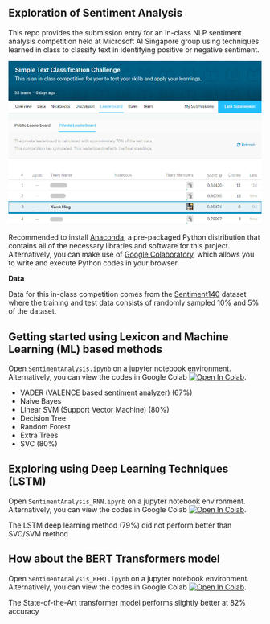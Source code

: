 ## Exploration of Sentiment Analysis

This repo provides the submission entry for an in-class NLP sentiment analysis competition held at Microsoft AI Singapore group using techniques learned in class to classify text in identifying positive or negative sentiment.

![jpg](images/inclass-competition.jpg)

Recommended to install [Anaconda](https://www.anaconda.com/products/distribution), a pre-packaged Python distribution that contains all of the necessary libraries and software for this project. Alternatively, you can make use of [Google Colaboratory](https://colab.research.google.com/), which allows you to write and execute Python codes in your browser.

**Data**

Data for this in-class competition comes from the [Sentiment140](https://www.kaggle.com/datasets/kazanova/sentiment140) dataset where the training and test data consists of randomly sampled 10% and 5% of the dataset.

## Getting started using Lexicon and Machine Learning (ML) based methods
Open `SentimentAnalysis.ipynb` on a jupyter notebook environment. Alternatively, you can view the codes in Google Colab [![Open In Colab](https://colab.research.google.com/assets/colab-badge.svg)](https://githubtocolab.com/KwokHing/SentimentAnalysis-Python-Demo/blob/master/SentimentAnalysis.ipynb). 

- VADER (VALENCE based sentiment analyzer) (67%)
- Naive Bayes
- Linear SVM (Support Vector Machine) (80%)
- Decision Tree
- Random Forest
- Extra Trees
- SVC (80%)

## Exploring using Deep Learning Techniques (LSTM)
Open `SentimentAnalysis_RNN.ipynb` on a jupyter notebook environment. Alternatively, you can view the codes in Google Colab [![Open In Colab](https://colab.research.google.com/assets/colab-badge.svg)](https://githubtocolab.com/KwokHing/SentimentAnalysis-Python-Demo/blob/master/SentimentAnalysis_RNN.ipynb).

The LSTM deep learning method (79%) did not perform better than SVC/SVM method

## How about the BERT Transformers model
Open `SentimentAnalysis_BERT.ipynb` on a jupyter notebook environment. Alternatively, you can view the codes in Google Colab [![Open In Colab](https://colab.research.google.com/assets/colab-badge.svg)](https://githubtocolab.com/KwokHing/SentimentAnalysis-Python-Demo/blob/master/SentimentAnalysis_BERT.ipynb).

The State-of-the-Art transformer model performs slightly better at 82% accuracy

<!---
# Walk-through of the submission entry:


## 1. Adding imports & installing neccessay packages ##


```python
### run this if using google colab to mount google drive as local storage

from google.colab import drive
import os
drive.mount('/content/gdrive')

repo_path = '/content/gdrive/My Drive/colab/NLP-Bootcamp/'
```

 


```python
import pandas as pd
import collections
%matplotlib inline

# Import modules to calculate accuracy and confusion matrix
from sklearn.metrics import confusion_matrix, accuracy_score
```

## 2. Loading Data ##


```python
### run below 2 lines of code for setting train & test data path on google colab
'''
trainData = os.path.join(repo_path, 'data/sentiment140_160k_tweets_train.csv')
testData = os.path.join(repo_path, 'data/sentiment140_test.csv')
'''

### run below 3 lines of code for setting train & test data path on local machine
DATA = './data/'
trainData = DATA + 'sentiment140_160k_tweets_train.csv'
testData =  DATA + 'sentiment140_test.csv'

train = pd.read_csv(trainData)
test = pd.read_csv(testData)

train.head()
```




<div>

<table border="1" class="dataframe">
  <thead>
    <tr style="text-align: right;">
      <th></th>
      <th>target</th>
      <th>ids</th>
      <th>user</th>
      <th>text</th>
    </tr>
  </thead>
  <tbody>
    <tr>
      <th>0</th>
      <td>p</td>
      <td>1978186076</td>
      <td>ceruleanbreeze</td>
      <td>@nocturnalie Anyway, and now Abby and I share ...</td>
    </tr>
    <tr>
      <th>1</th>
      <td>p</td>
      <td>1994697891</td>
      <td>enthusiasticjen</td>
      <td>@JoeGigantino Few times I'm trying to leave co...</td>
    </tr>
    <tr>
      <th>2</th>
      <td>p</td>
      <td>2191885992</td>
      <td>LifeRemixed</td>
      <td>@AngieGriffin Good Morning Angie  I'll be in t...</td>
    </tr>
    <tr>
      <th>3</th>
      <td>p</td>
      <td>1753662211</td>
      <td>lovemandy</td>
      <td>had a good day driving up mountains, visiting ...</td>
    </tr>
    <tr>
      <th>4</th>
      <td>p</td>
      <td>2177442789</td>
      <td>_LOVELYmanu</td>
      <td>downloading some songs  i love lady GaGa.</td>
    </tr>
  </tbody>
</table>
</div>



Looking at distribution of *'positives'* & *'negatives'* samples in train dataset 


```python
collections.Counter(train['target'])
```




    Counter({'n': 79985, 'p': 80000})




```python
train.groupby('target').size().plot(kind='bar')
```



![png](images/output_7_1.png)


We will find that it is a relatively well-balanced dataset

## 3. Data (Text) Preprocessing ##


```python
### mapping a dictionary of apostrophe words

appos = {
"aren't" : "are not",
"can't" : "cannot",
"cant" : "cannot",
"couldn't" : "could not",
"didn't" : "did not",
"doesn't" : "does not",
"don't" : "do not",
"hadn't" : "had not",
"hasn't" : "has not",
"haven't" : "have not",
"he'd" : "he would",
"he'll" : "he will",
"he's" : "he is",
"i'd" : "I would",
"i'd" : "I had",
"i'll" : "I will",
"i'm" : "I am",
"im" : "I am",
"isn't" : "is not",
"it's" : "it is",
"it'll":"it will",
"i've" : "I have",
"let's" : "let us",
"mightn't" : "might not",
"mustn't" : "must not",
"shan't" : "shall not",
"she'd" : "she would",
"she'll" : "she will",
"she's" : "she is",
"shouldn't" : "should not",
"that's" : "that is",
"there's" : "there is",
"they'd" : "they would",
"they'll" : "they will",
"they're" : "they are",
"they've" : "they have",
"we'd" : "we would",
"we're" : "we are",
"weren't" : "were not",
"we've" : "we have",
"what'll" : "what will",
"what're" : "what are",
"what's" : "what is",
"what've" : "what have",
"where's" : "where is",
"who'd" : "who would",
"who'll" : "who will",
"who're" : "who are",
"who's" : "who is",
"who've" : "who have",
"won't" : "will not",
"wouldn't" : "would not",
"you'd" : "you would",
"you'll" : "you will",
"you're" : "you are",
"you've" : "you have",
"'re": " are",
"wasn't": "was not",
"we'll":" will",
"didn't": "did not",
"gg" : "going"
}
```


```python
import re

def preprocess_text(sentence):
    text = re.sub('((www\.[^\s]+)|(https?://[^\s]+))','', sentence['text'])
    text = re.sub('@[^\s]+','', text)
    text = text.lower().split()
    reformed = [appos[word] if word in appos else word for word in text]
    reformed = " ".join(reformed) 
    text = re.sub('&[^\s]+;', '', reformed)
    text = re.sub('[^a-zA-Zа-яА-Я1-9]+', ' ', text)
    text = re.sub(' +',' ', text)
    #text = re.sub(' [\w] ', ' ', text)
    return text.strip()

preprocess = train
preprocess['ugc'] = preprocess.apply(preprocess_text, axis=1)

preprocess.head()
```




<div>

<table border="1" class="dataframe">
  <thead>
    <tr style="text-align: right;">
      <th></th>
      <th>target</th>
      <th>ids</th>
      <th>user</th>
      <th>text</th>
      <th>ugc</th>
    </tr>
  </thead>
  <tbody>
    <tr>
      <th>0</th>
      <td>p</td>
      <td>1978186076</td>
      <td>ceruleanbreeze</td>
      <td>@nocturnalie Anyway, and now Abby and I share ...</td>
      <td>anyway and now abby and i share all our crops ...</td>
    </tr>
    <tr>
      <th>1</th>
      <td>p</td>
      <td>1994697891</td>
      <td>enthusiasticjen</td>
      <td>@JoeGigantino Few times I'm trying to leave co...</td>
      <td>few times I am trying to leave comments in you...</td>
    </tr>
    <tr>
      <th>2</th>
      <td>p</td>
      <td>2191885992</td>
      <td>LifeRemixed</td>
      <td>@AngieGriffin Good Morning Angie  I'll be in t...</td>
      <td>good morning angie I will be in the atl july 8...</td>
    </tr>
    <tr>
      <th>3</th>
      <td>p</td>
      <td>1753662211</td>
      <td>lovemandy</td>
      <td>had a good day driving up mountains, visiting ...</td>
      <td>had a good day driving up mountains visiting k...</td>
    </tr>
    <tr>
      <th>4</th>
      <td>p</td>
      <td>2177442789</td>
      <td>_LOVELYmanu</td>
      <td>downloading some songs  i love lady GaGa.</td>
      <td>downloading some songs i love lady gaga</td>
    </tr>
  </tbody>
</table>
</div>



## 4. Sentiment Analysis using Lexicon-based Method

There are two types of lexicon-based sentiment analyzing approcaches - _Polarity_ and _Valence_ based.

_VADER_ is a _VALENCE_ based sentiment analyzer.

*Valence*-based approach taken into consideration the "intensity" of a word as opposed to only the polarity (+ve or -ve). For example, "Great" is treated as more +ve as opposed to "Good".

References:
http://comp.social.gatech.edu/papers/icwsm14.vader.hutto.pdf

Scale for the classification model used base on compound value:

1. Positive = >=0
2. Negative = <0



```python
pip install vaderSentiment
```


```python
from vaderSentiment.vaderSentiment import SentimentIntensityAnalyzer

analyzer = SentimentIntensityAnalyzer()
```


```python
def print_sentiment_scores(ugc):
    snt = analyzer.polarity_scores(ugc['ugc'])  # Calling the polarity analyzer
    return snt['compound']
```


```python
compound = train
compound['VADER']=compound.apply(print_sentiment_scores, axis=1)

compound.head()
```




<div>

<table border="1" class="dataframe">
  <thead>
    <tr style="text-align: right;">
      <th></th>
      <th>target</th>
      <th>ids</th>
      <th>user</th>
      <th>text</th>
      <th>ugc</th>
      <th>VADER</th>
    </tr>
  </thead>
  <tbody>
    <tr>
      <th>0</th>
      <td>p</td>
      <td>1978186076</td>
      <td>ceruleanbreeze</td>
      <td>@nocturnalie Anyway, and now Abby and I share ...</td>
      <td>anyway and now abby and i share all our crops ...</td>
      <td>0.6361</td>
    </tr>
    <tr>
      <th>1</th>
      <td>p</td>
      <td>1994697891</td>
      <td>enthusiasticjen</td>
      <td>@JoeGigantino Few times I'm trying to leave co...</td>
      <td>few times I am trying to leave comments in you...</td>
      <td>-0.0258</td>
    </tr>
    <tr>
      <th>2</th>
      <td>p</td>
      <td>2191885992</td>
      <td>LifeRemixed</td>
      <td>@AngieGriffin Good Morning Angie  I'll be in t...</td>
      <td>good morning angie I will be in the atl july 8...</td>
      <td>0.4404</td>
    </tr>
    <tr>
      <th>3</th>
      <td>p</td>
      <td>1753662211</td>
      <td>lovemandy</td>
      <td>had a good day driving up mountains, visiting ...</td>
      <td>had a good day driving up mountains visiting k...</td>
      <td>0.7717</td>
    </tr>
    <tr>
      <th>4</th>
      <td>p</td>
      <td>2177442789</td>
      <td>_LOVELYmanu</td>
      <td>downloading some songs  i love lady GaGa.</td>
      <td>downloading some songs i love lady gaga</td>
      <td>0.6369</td>
    </tr>
  </tbody>
</table>
</div>




```python
confusion_matrix(compound['target'], compound['predict'])
accuracy_score(compound['target'], compound['predict'])
```




    0.6673063099665594




```python
def custom_predict(ugc):
    snt = analyzer.polarity_scores(ugc['ugc'])  # Calling the polarity analyzer
    if snt['neg'] > snt['pos']:
        return 'n'
    elif snt['pos'] > snt['neg']:
        return 'p'
    else:
        return 'p'

vader = train
vader['predict']=vader.apply(custom_predict, axis=1)
```


```python
confusion_matrix(vader['target'], vader['predict'])
accuracy_score(vader['target'], vader['predict'])
```




    0.6673063099665594



## 5. Sentiment Analysis using Machine Learning-based Method: Naive Bayes


```python
#Import feature engineering modules and test_train_split
from sklearn.pipeline import Pipeline
from sklearn.feature_extraction.text import CountVectorizer, TfidfTransformer, TfidfVectorizer
from sklearn.model_selection import train_test_split, GridSearchCV

#Import classification algorithm
from sklearn.naive_bayes import MultinomialNB
from sklearn.svm import SVC
from sklearn.svm import LinearSVC
from sklearn.tree import DecisionTreeClassifier
from sklearn.ensemble import RandomForestClassifier
from sklearn.ensemble import ExtraTreesClassifier
from xgboost import XGBClassifier

#Import modules to calculate accuracy and confusion matrix
from sklearn.metrics import confusion_matrix, accuracy_score
from sklearn.metrics import classification_report
```

Naive Bayes with TF-IDF on original text data


```python
tv = TfidfVectorizer(ngram_range=(1,3),max_features=20000,stop_words='english') 
X = tv.fit_transform(train['text'])

Xtrain, Xtest, ytrain, ytest = train_test_split(X, train['target'],
                                               test_size = 0.2, shuffle=True)

nb = MultinomialNB(alpha=6.5, fit_prior=False)
nb.fit(Xtrain,ytrain)
pred = nb.predict(Xtest)

print(accuracy_score(ytest,pred))
print(confusion_matrix(ytest,pred))
print(classification_report(ytest,pred))
```

    0.753820670687877
    [[12287  3768]
     [ 4109 11833]]
                  precision    recall  f1-score   support
    
               n       0.75      0.77      0.76     16055
               p       0.76      0.74      0.75     15942
    
        accuracy                           0.75     31997
       macro avg       0.75      0.75      0.75     31997
    weighted avg       0.75      0.75      0.75     31997
    


Naive Bayes with TF-IDF on pre-processed text data - achieved very minimal accuracy improvement


```python
tv = TfidfVectorizer(ngram_range=(1,3),max_features=20000,stop_words='english') 
X = tv.fit_transform(preprocess['ugc'])

Xtrain, Xtest, ytrain, ytest = train_test_split(X, preprocess['target'],
                                               test_size = 0.2, shuffle=True)

nb = MultinomialNB(alpha=6.5, fit_prior=False)
nb.fit(Xtrain,ytrain)
pred = nb.predict(Xtest)

print(accuracy_score(ytest,pred))
print(confusion_matrix(ytest,pred))
print(classification_report(ytest,pred))
```

    0.7545707410069694
    [[12184  3730]
     [ 4123 11960]]
                  precision    recall  f1-score   support
    
               n       0.75      0.77      0.76     15914
               p       0.76      0.74      0.75     16083
    
        accuracy                           0.75     31997
       macro avg       0.75      0.75      0.75     31997
    weighted avg       0.75      0.75      0.75     31997
    


Naive Bayes with Grid Search Hyperparameter Tuning & 10-Fold Cross Validation - achieving higher accuracy over the mdoel without hyperparameter tuning 


```python
text_clf = Pipeline([('vect', CountVectorizer()),
                     ('tfidf', TfidfTransformer()),
                     ('clf', MultinomialNB())])
tuned_parameters = {
    'vect__ngram_range': [(1, 1), (1, 2), (2, 2)],
    'tfidf__use_idf': (True, False),
    'tfidf__norm': ('l1', 'l2'),
    'clf__alpha': [1, 1e-1, 1e-2]
}
```


```python
x_train, x_test, y_train, y_test = train_test_split(train['text'], train['target'],
                                               test_size = 0.2, shuffle=True)
```


```python
from sklearn.metrics import classification_report
clf = GridSearchCV(text_clf, tuned_parameters, cv=10)
clf.fit(x_train, y_train)

print(classification_report(y_test, clf.predict(x_test), digits=4))
print(accuracy_score(y_test, clf.predict(x_test)))
print(confusion_matrix(y_test, clf.predict(x_test)))
```

                  precision    recall  f1-score   support
    
               n     0.7525    0.8386    0.7932     15876
               p     0.8209    0.7284    0.7719     16121
    
        accuracy                         0.7831     31997
       macro avg     0.7867    0.7835    0.7825     31997
    weighted avg     0.7870    0.7831    0.7825     31997
    
    0.7830734131324811
    [[13314  2562]
     [ 4379 11742]]



```python
# x_train, x_test, y_train, y_test = train_test_split(data, labels, test_size=0.2, random_state=42)
x_train, x_test, y_train, y_test = train_test_split(preprocess['ugc'], preprocess['target'],
                                               test_size = 0.2, shuffle=True)
```


```python
from sklearn.metrics import classification_report
clf = GridSearchCV(text_clf, tuned_parameters, cv=10)
clf.fit(x_train, y_train)

print(classification_report(y_test, clf.predict(x_test), digits=4))
print(accuracy_score(y_test, clf.predict(x_test)))
print(confusion_matrix(y_test, clf.predict(x_test)))
```

                  precision    recall  f1-score   support
    
               n     0.7571    0.8380    0.7955     16035
               p     0.8177    0.7299    0.7713     15962
    
        accuracy                         0.7841     31997
       macro avg     0.7874    0.7840    0.7834     31997
    weighted avg     0.7873    0.7841    0.7834     31997
    
    0.7840735068912711
    [[13438  2597]
     [ 4312 11650]]



```python
print("Best Score: ", clf.best_score_)
print("Best Params: ", clf.best_params_)
```

    Best Score:  0.7837531643591586
    Best Params:  {'clf__alpha': 0.1, 'tfidf__norm': 'l1', 'tfidf__use_idf': False, 'vect__ngram_range': (1, 2)}



```python
from google.colab import files ### remove this line of code if not using colab

test['ugc'] = test.apply(preprocess_text, axis=1)
y_kaggle = clf.predict((test['ugc']))
test['target'] = pd.DataFrame(y_kaggle.tolist())
test[['target', 'ids']].to_csv("nb_submission.csv", index=False)

files.download('nb_submission.csv') ### remove this line of code if not using colab

```


```python
from sklearn.metrics import classification_report
clf = GridSearchCV(text_clf, tuned_parameters, cv=10)
clf.fit(x_train, y_train)

print(classification_report(y_test, clf.predict(x_test), digits=4))
print(accuracy_score(y_test, clf.predict(x_test)))
print(confusion_matrix(y_test, clf.predict(x_test)))
```

                  precision    recall  f1-score   support
    
               n     0.7734    0.8187    0.7954     16002
               p     0.8073    0.7600    0.7829     15995
    
        accuracy                         0.7894     31997
       macro avg     0.7904    0.7893    0.7892     31997
    weighted avg     0.7904    0.7894    0.7892     31997
    
    0.7893552520548801
    [[13101  2901]
     [ 3839 12156]]


## 6. Sentiment Analysis using Machine Learning-based Method: Linear SVM ##
with Grid Search Hyperparameter Tuning & 10-Fold Cross Validation


```python
text_clf = Pipeline([('vect', CountVectorizer()),
                     ('tfidf', TfidfTransformer()),
                     ('clf', LinearSVC())])
tuned_parameters = {
    'vect__ngram_range': [(1, 2), (1, 3), (1, 4)],
    'tfidf__use_idf': (True, False),
    #'tfidf__norm': ('l1', 'l2'),
    'clf__tol': [1, 1e-1, 1e-2, 1e-3]
}
```


```python
x_train, x_test, y_train, y_test = train_test_split(preprocess['ugc'], preprocess['target'],
                                               test_size = 0.2, shuffle=True)
```


```python
clf = GridSearchCV(text_clf, tuned_parameters, cv=10)
clf.fit(x_train, y_train)

print(classification_report(y_test, clf.predict(x_test), digits=4))
print(accuracy_score(y_test, clf.predict(x_test)))
print(confusion_matrix(y_test, clf.predict(x_test)))

print("Best Score: ", clf.best_score_)
print("Best Params: ", clf.best_params_)
```

                  precision    recall  f1-score   support
    
               n     0.7939    0.8293    0.8112     15870
               p     0.8243    0.7882    0.8058     16127
    
        accuracy                         0.8086     31997
       macro avg     0.8091    0.8087    0.8085     31997
    weighted avg     0.8092    0.8086    0.8085     31997
    
    0.8085758039816233
    [[13161  2709]
     [ 3416 12711]]
    Best Score:  0.8010751007906991
    Best Params:  {'clf__tol': 0.1, 'tfidf__use_idf': False, 'vect__ngram_range': (1, 4)}



```python
from google.colab import files ### remove this line of code if not using colab

test['ugc'] = test.apply(preprocess_text, axis=1)
y_kaggle = clf.predict((test['ugc']))
test['target'] = pd.DataFrame(y_kaggle.tolist())
test[['target', 'ids']].to_csv("l_svm_submission.csv", index=False)

files.download('l_svm_submission.csv') ### remove this line of code if not using colab
```

## 7. Sentiment Analysis using Machine Learning-based Method: XGBoost


```python
pip install xgboost
```

```python
tv = TfidfVectorizer(ngram_range=(1,2), max_features=20000, stop_words='english', min_df=.0025, max_df=0.25) 
X = tv.fit_transform(preprocess['ugc'])

x_train, x_test, y_train, y_test = train_test_split(X, preprocess['target'],
                                               test_size = 0.2, shuffle=True)
```


```python
xgb = XGBClassifier(max_depth=10, n_estimators=400, learning_rate=0.3, objective='binary:logistic')
xgb.fit(x_train, y_train)
pred = xgb.predict(x_test)
```


```python
print(accuracy_score(y_test, pred))
print(confusion_matrix(y_test, pred))
print(classification_report(y_test, pred))
```

    0.7501015720223771
    [[11302  4860]
     [ 3136 12699]]
                  precision    recall  f1-score   support
    
               n       0.78      0.70      0.74     16162
               p       0.72      0.80      0.76     15835
    
        accuracy                           0.75     31997
       macro avg       0.75      0.75      0.75     31997
    weighted avg       0.75      0.75      0.75     31997
    


## 8. Sentiment Analysis using Machine Learning-based Method: Decision Tree


```python
tv = TfidfVectorizer(ngram_range=(1,2), max_features=20000, stop_words='english') 
X = tv.fit_transform(preprocess['ugc'])

x_train, x_test, y_train, y_test = train_test_split(X, preprocess['target'],
                                               test_size = 0.2, shuffle=True)
```


```python
dt = DecisionTreeClassifier()
dt.fit(Xtrain,ytrain)
pred = dt.predict(Xtest)
```


```python
print(accuracy_score(ytest,pred))
print(confusion_matrix(ytest,pred))
print(classification_report(ytest,pred))
```

    0.6914398224833578
    [[10944  5018]
     [ 4855 11180]]
                  precision    recall  f1-score   support
    
               n       0.69      0.69      0.69     15962
               p       0.69      0.70      0.69     16035
    
        accuracy                           0.69     31997
       macro avg       0.69      0.69      0.69     31997
    weighted avg       0.69      0.69      0.69     31997
    


## 9. Sentiment Analysis using Machine Learning-based Method: Random Forest


```python
rf = RandomForestClassifier()
rf.fit(Xtrain,ytrain)
pred = rf.predict(Xtest)
```


```python
print(accuracy_score(ytest,pred))
print(confusion_matrix(ytest,pred))
print(classification_report(ytest,pred))
```

## 10. Sentiment Analysis using Machine Learning-based Method: Extra Trees


```python
etc=ExtraTreesClassifier()
etc.fit(Xtrain,ytrain)
pred=etc.predict(Xtest)
```



```python
print(accuracy_score(ytest,pred))
print(confusion_matrix(ytest,pred))
print(classification_report(ytest,pred))
```

    0.7307872613057474
    [[11874  4088]
     [ 4526 11509]]
                  precision    recall  f1-score   support
    
               n       0.72      0.74      0.73     15962
               p       0.74      0.72      0.73     16035
    
        accuracy                           0.73     31997
       macro avg       0.73      0.73      0.73     31997
    weighted avg       0.73      0.73      0.73     31997
    


## 11. Sentiment Analysis using Machine Learning-based Method: SVC ##

_Warning - approximately 3hrs of processing_ 


```python
#Import feature engineering modules and test_train_split
from sklearn.feature_extraction.text import TfidfVectorizer
from sklearn.model_selection import train_test_split
from sklearn.metrics import classification_report

tv = TfidfVectorizer(ngram_range=(1,3)) 
X = tv.fit_transform(preprocess['ugc'])

Xtrain, Xtest, ytrain, ytest = train_test_split(X, preprocess['target'],
                                               test_size = 0.2, shuffle=True)
```


```python
from sklearn.svm import SVC

svm = SVC(kernel='linear')
svm.fit(Xtrain,ytrain)
pred = svm.predict(Xtest)

print(accuracy_score(ytest,pred))
print(confusion_matrix(ytest,pred))
print(classification_report(ytest,pred))
```

    0.805137981685783
    [[12754  3333]
     [ 2902 13008]]
                  precision    recall  f1-score   support
    
               n       0.81      0.79      0.80     16087
               p       0.80      0.82      0.81     15910
    
        accuracy                           0.81     31997
       macro avg       0.81      0.81      0.81     31997
    weighted avg       0.81      0.81      0.81     31997
    



```python
# Uncomment and run below line of code if using google colab
# from google.colab import files

test['ugc'] = test.apply(preprocess_text, axis=1)
y_kaggle = svm.predict(tv.transform(test['ugc']))
test['target'] = pd.DataFrame(y_kaggle.tolist())
test[['target', 'ids']].to_csv("svc_submission.csv", index=False)

# Uncommon and run below line of code if using google colab 
# files.download('svc_submission.csv')
```

## Text Pre-processing Steps - References ##

https://www.topbots.com/text-preprocessing-for-machine-learning-nlp/

## Further - Text Preprocessing: Porter Stemmer ##


```python
import nltk
from nltk.tokenize import sent_tokenize, word_tokenize
from nltk.stem import PorterStemmer
from nltk.stem import LancasterStemmer

#nltk.download('punkt') 

#create an object of class PorterStemmer
porter = PorterStemmer()
lancaster=LancasterStemmer()

```


```python
def stemSentence(sentence):
    token_words = word_tokenize(sentence['ugc'])
    stem_sentence = []
    for word in token_words:
        stem_sentence.append(porter.stem(word))
        stem_sentence.append(" ")
    return "".join(stem_sentence)
  
preprocess['stem'] = preprocess.apply(stemSentence, axis=1)
preprocess.head()
```




<div>

<table border="1" class="dataframe">
  <thead>
    <tr style="text-align: right;">
      <th></th>
      <th>target</th>
      <th>ids</th>
      <th>user</th>
      <th>text</th>
      <th>ugc</th>
    </tr>
  </thead>
  <tbody>
    <tr>
      <th>0</th>
      <td>p</td>
      <td>1978186076</td>
      <td>ceruleanbreeze</td>
      <td>@nocturnalie Anyway, and now Abby and I share ...</td>
      <td>anyway and now abbi and i share all our crop w...</td>
    </tr>
    <tr>
      <th>1</th>
      <td>p</td>
      <td>1994697891</td>
      <td>enthusiasticjen</td>
      <td>@JoeGigantino Few times I'm trying to leave co...</td>
      <td>few time i m tri to leav comment in your blog ...</td>
    </tr>
    <tr>
      <th>2</th>
      <td>p</td>
      <td>2191885992</td>
      <td>LifeRemixed</td>
      <td>@AngieGriffin Good Morning Angie  I'll be in t...</td>
      <td>good morn angi i ll be in the atl juli 8th 1 t...</td>
    </tr>
    <tr>
      <th>3</th>
      <td>p</td>
      <td>1753662211</td>
      <td>lovemandy</td>
      <td>had a good day driving up mountains, visiting ...</td>
      <td>had a good day drive up mountain visit kati ea...</td>
    </tr>
    <tr>
      <th>4</th>
      <td>p</td>
      <td>2177442789</td>
      <td>_LOVELYmanu</td>
      <td>downloading some songs  i love lady GaGa.</td>
      <td>download some song i love ladi gaga</td>
    </tr>
  </tbody>
</table>
</div>

-->



